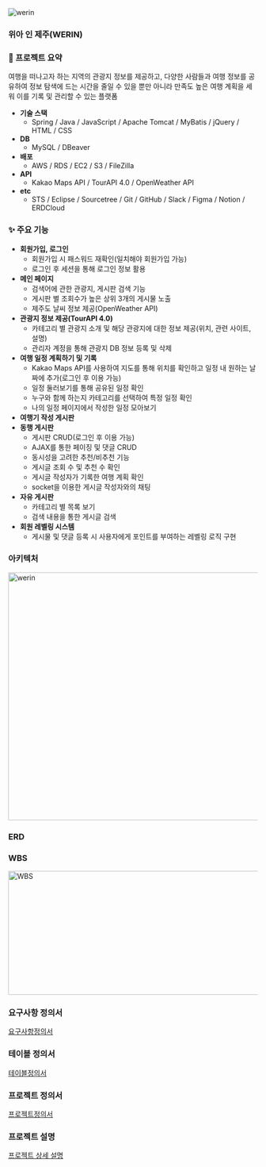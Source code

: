 <img src="https://github.com/YoonBeomGeun/werin/assets/145637270/a9dacd3f-089c-4b26-8dc0-36139d794188" alt="werin">

### 위아 인 제주(WERIN)

### 📖 프로젝트 요약
여행을 떠나고자 하는 지역의 관광지 정보를 제공하고, 다양한 사람들과 여행 정보를 공유하여 정보 탐색에 드는 시간을 줄일 수 있을 뿐만 아니라 만족도 높은 여행 계획을 세워 이를 기록 및 관리할 수 있는 플랫폼


- **기술 스택**
  - Spring / Java / JavaScript / Apache Tomcat / MyBatis / jQuery / HTML / CSS
- **DB**
  - MySQL / DBeaver
- **배포**
  - AWS / RDS / EC2 / S3 / FileZilla
- **API**
  - Kakao Maps API / TourAPI 4.0 / OpenWeather API
- **etc**
  - STS / Eclipse / Sourcetree / Git / GitHub / Slack / Figma / Notion / ERDCloud


### ✨ 주요 기능

- **회원가입, 로그인**
    - 회원가입 시 패스워드 재확인(일치해야 회원가입 가능)
    - 로그인 후 세션을 통해 로그인 정보 활용
- **메인 페이지**
    - 검색어에 관한 관광지, 게시판 검색 기능
    - 게시판 별 조회수가 높은 상위 3개의 게시물 노출
    - 제주도 날씨 정보 제공(OpenWeather API)
- **관광지 정보 제공(TourAPI 4.0)**
    - 카테고리 별 관광지 소개 및 해당 관광지에 대한 정보 제공(위치, 관련 사이트, 설명)
    - 관리자 계정을 통해 관광지 DB 정보 등록 및 삭제
- **여행 일정 계획하기 및 기록**
    - Kakao Maps API를 사용하여 지도를 통해 위치를 확인하고 일정 내 원하는 날짜에 추가(로그인 후 이용 가능)
    - 일정 둘러보기를 통해 공유된 일정 확인
    - 누구와 함께 하는지 카테고리를 선택하여 특정 일정 확인
    - 나의 일정 페이지에서 작성한 일정 모아보기
- **여행기 작성 게시판**
- **동행 게시판**
    - 게시판 CRUD(로그인 후 이용 가능)
    - AJAX를 통한 페이징 및 댓글 CRUD
    - 동시성을 고려한 추천/비추천 기능
    - 게시글 조회 수 및 추천 수 확인
    - 게시글 작성자가 기록한 여행 계획 확인
    - socket을 이용한 게시글 작성자와의 채팅
- **자유 게시판**
    - 카테고리 별 목록 보기
    - 검색 내용을 통한 게시글 검색
- **회원 레벨링 시스템**
    - 게시물 및 댓글 등록 시 사용자에게 포인트를 부여하는 레벨링 로직 구현


### 아키텍처

<img src="https://github.com/YoonBeomGeun/werin/assets/145637270/33c1deaa-bd94-41c0-9f6b-95f60a867499" alt="werin" width="800" height="500">


### ERD



### WBS

<img src="https://github.com/YoonBeomGeun/werin/assets/145637270/16cea6c8-0cfd-4e5d-b3c7-ba66d282c228" alt="WBS" width="800" height="250">


### 요구사항 정의서

[요구사항정의서](https://github.com/user-attachments/files/15815105/7._.xlsx)


### 테이블 정의서

[테이블정의서](https://github.com/user-attachments/files/15815114/7._.-18.xlsx)


### 프로젝트 정의서

[프로젝트정의서](https://github.com/user-attachments/files/15815118/7._.xlsx)


### 프로젝트 설명

[프로젝트 상세 설명](https://github.com/user-attachments/files/15814969/default.pptx)

